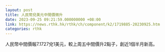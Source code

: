 ```yaml
---
layout: post
title: 人民幣兌美元中間價微升
date: 2023-09-25 09:21:59.000000000 +08:00
link: https://news.rthk.hk/rthk/ch/component/k2/1719885-20230925.htm
categories: rthk
---
```


人民幣中間價報7.1727兌1美元，較上周五中間價升2點子，創近1個半月新高。
